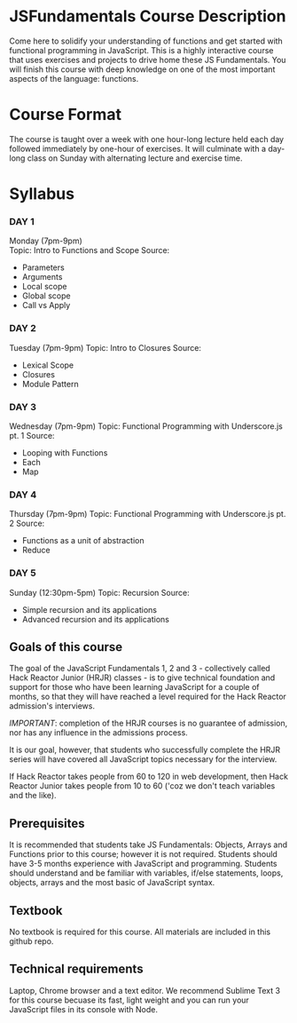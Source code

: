 # JSFundamentals Course Description

Come here to solidify your understanding of functions and get started with functional programming in JavaScript. This is a highly interactive course that uses exercises and projects to drive home these JS Fundamentals. You will finish this course with deep knowledge on one of the most important aspects of the language: functions.

# Course Format

The course is taught over a week with one hour-long lecture held each day followed immediately by one-hour of exercises. It will culminate with a day-long class on Sunday with alternating lecture and exercise time. 

# Syllabus

### DAY 1

Monday (7pm-9pm)  
Topic: Intro to Functions and Scope
Source: 

- Parameters
- Arguments
- Local scope
- Global scope
- Call vs Apply

### DAY 2

Tuesday (7pm-9pm) 
Topic: Intro to Closures
Source: 

- Lexical Scope
- Closures
- Module Pattern

### DAY 3

Wednesday (7pm-9pm) 
Topic: Functional Programming with Underscore.js pt. 1
Source:

- Looping with Functions
- Each
- Map

### DAY 4

Thursday (7pm-9pm)
Topic: Functional Programming with Underscore.js pt. 2
Source:

- Functions as a unit of abstraction
- Reduce

### DAY 5

Sunday (12:30pm-5pm)
Topic: Recursion
Source:

- Simple recursion and its applications
- Advanced recursion and its applications

## Goals of this course

The goal of the JavaScript Fundamentals 1, 2 and 3 - collectively called Hack Reactor Junior (HRJR) classes - is to give technical foundation and support for those who have been learning JavaScript for a couple of months, so that they will have reached a level required for the Hack Reactor admission's interviews.

*IMPORTANT*: completion of the HRJR courses is no guarantee of admission, nor has any influence in the admissions process.

It is our goal, however, that students who successfully complete the HRJR series will have covered all JavaScript topics necessary for the interview.

If Hack Reactor takes people from 60 to 120 in web development, then Hack Reactor Junior takes people from 10 to 60 ('coz we don't teach variables and the like).

## Prerequisites

It is recommended that students take JS Fundamentals: Objects, Arrays and Functions prior to this course; however it is not required. Students should have 3-5 months experience with JavaScript and programming. Students should understand and be familiar with variables, if/else statements, loops, objects, arrays and the most basic of JavaScript syntax. 

## Textbook

No textbook is required for this course. All materials are included in this github repo.

## Technical requirements

Laptop, Chrome browser and a text editor. We recommend Sublime Text 3 for this course becuase its fast, light weight and you can run your JavaScript files in its console with Node.

